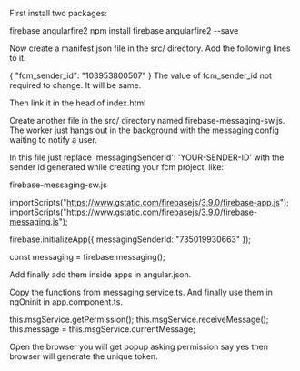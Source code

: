 
First install two packages:

firebase
angularfire2
npm install firebase angularfire2 --save

Now create a manifest.json file in the src/ directory. Add the following lines to it.

{ 
"fcm_sender_id": "103953800507"
}
The value of fcm_sender_id not required to change. It will be same.

Then link it in the head of index.html

<link rel="manifest" href="/manifest.json">

Create another file in the src/ directory named firebase-messaging-sw.js. The worker just hangs out in the background with the messaging config waiting to notify a user.

In this file just replace 'messagingSenderId': 'YOUR-SENDER-ID' with the sender id generated while creating your fcm project.
like:

firebase-messaging-sw.js

importScripts("https://www.gstatic.com/firebasejs/3.9.0/firebase-app.js");
importScripts("https://www.gstatic.com/firebasejs/3.9.0/firebase-messaging.js");

firebase.initializeApp({
  messagingSenderId: "735019930663"
});

const messaging = firebase.messaging();

Add finally add them inside apps in angular.json.

Copy the functions from messaging.service.ts. And finally use them in ngOninit in app.component.ts.

this.msgService.getPermission(); this.msgService.receiveMessage(); this.message = this.msgService.currentMessage;

Open the browser you will get popup asking permission say yes then browser will generate the unique token.


